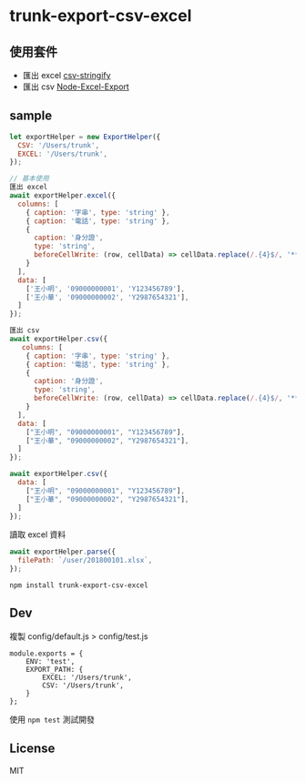 # trunk-export-csv-excel

## 使用套件
- 匯出 excel [csv-stringify](http://csv.adaltas.com/stringify/examples/)
- 匯出 csv [Node-Excel-Export](https://github.com/functionscope/Node-Excel-Export)

## sample

```javascript
let exportHelper = new ExportHelper({
  CSV: '/Users/trunk',
  EXCEL: '/Users/trunk',
});

// 基本使用
匯出 excel
await exportHelper.excel({
  columns: [
    { caption: '字串', type: 'string' },
    { caption: '電話', type: 'string' },
    { 
      caption: '身分證',
      type: 'string',
      beforeCellWrite: (row, cellData) => cellData.replace(/.{4}$/, '***')
    }
  ],
  data: [
    ['王小明', '09000000001', 'Y123456789'],
    ['王小華', '09000000002', 'Y2987654321'],
  ]
});

匯出 csv
await exportHelper.csv({
   columns: [
    { caption: '字串', type: 'string' },
    { caption: '電話', type: 'string' },
    { 
      caption: '身分證',
      type: 'string',
      beforeCellWrite: (row, cellData) => cellData.replace(/.{4}$/, '***')
    }
  ],
  data: [
    ["王小明", "09000000001", "Y123456789"],
    ["王小華", "09000000002", "Y2987654321"],
  ]
});

await exportHelper.csv({
  data: [
    ["王小明", "09000000001", "Y123456789"],
    ["王小華", "09000000002", "Y2987654321"],
  ]
});
```

讀取 excel 資料

```javascript
await exportHelper.parse({
  filePath: `/user/201800101.xlsx`,
});
```

```
npm install trunk-export-csv-excel
```

## Dev

複製 config/default.js > config/test.js
```
module.exports = {
    ENV: 'test',
    EXPORT_PATH: {
        EXCEL: '/Users/trunk',
        CSV: '/Users/trunk',
    }
};
```

使用 `npm test` 測試開發

## License

MIT
